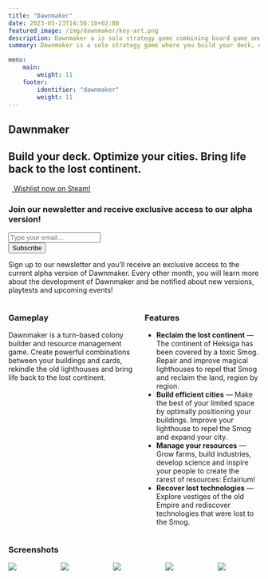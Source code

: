 ```yaml
---
title: "Dawnmaker"
date: 2023-05-23T14:56:10+02:00
featured_image: /img/dawnmaker/key-art.png
description: Dawnmaker a is solo strategy game combining board game and deck building elements. Raise buildings, improve your deck of cards and repel the toxic Smog which took over the world.
summary: Dawnmaker is a solo strategy game where you build your deck, optimize your cities and bring life back to the lost continent.

menu:
    main:
        weight: 11
    footer:
        identifier: "dawnmaker"
        weight: 11
---
```


<section class="hero is-fullheight dawnmaker-banner">
    <div class="hero-body"></div>
    <div class="hero-foot">
        <h1 class="title dawnmaker-title">
            Dawn<wbr>maker
        </h1>
        <h2 class="subtitle has-text-light">
            Build your deck. Optimize your cities. Bring life back to the lost continent.
        </h2>
    </div>
</section>

<section class="section">
    <div class="container level">
        <div class="level-item">
            <a
                href="https://store.steampowered.com/app/2749100?utm_source=arpentor.studio"
                class="button is-link is-large"
            >
                <span class="icon" style="margin-right: 0.5em;"><img src="/img/social/steam.svg" alt=""></span>
                Wishlist now on Steam!
            </a>
        </div>
    </div>
</section>

<section class="section">
<div class="block container mb-6">
<h3 class="title is-3">Join our newsletter and receive exclusive access to our alpha version!</h3>

<form
    action="https://app.audienceful.com/api/subscribe/DBVmEioUWtpaivvS5aTnvK/"
    method="post"
    target="_blank"
    class="newsletter-form"
>
    <div class="field has-addons has-addons-centered">
        <div class="control">
            <input
                class="input is-large"
                name="email"
                type="email"
                id="email"
                placeholder="Type your email…"
                required
            />
        </div>
        <div class="control">
            <button type="submit" class="button is-large is-danger"><span>Subscribe</span></button>
        </div>
    </div>
    <!--blocks spam signups-->
    <div style="position: absolute; left: -5000px;" aria-hidden="true"><input type="text" name="b28-ft" tabindex="-1" value=""></div>
</form>

Sign up to our newsletter and you’ll receive an exclusive access to the current alpha version of Dawnmaker. Every other month, you will learn more about the development of Dawnmaker and be notified about new versions, playtests and upcoming events!
</div>

<div class="container block mb-6">
    <div class="columns">
        <div class="column content">
            <h3 class="title is-3">Gameplay</h3>
            <p>Dawnmaker is a turn-based colony builder and resource management game. Create powerful combinations between your buildings and cards, rekindle the old lighthouses and bring life back to the lost continent.</p>
        </div>
        <div class="column content">
            <h3 class="title is-3">Features</h3>
            <ul>
                <li><strong>Reclaim the lost continent</strong> — The continent of Heksiga has been covered by a toxic Smog. Repair and improve magical lighthouses to repel that Smog and reclaim the land, region by region.</li>
                <li><strong>Build efficient cities</strong> — Make the best of your limited space by optimally positioning your buildings. Improve your lighthouse to repel the Smog and expand your city.</li>
                <li><strong>Manage your resources</strong> — Grow farms, build industries, develop science and inspire your people to create the rarest of resources: Éclairium!</li>
                <li><strong>Recover lost technologies</strong> — Explore vestiges of the old Empire and rediscover technologies that were lost to the Smog.</li>
            </ul>
        </div>
    </div>
</div>

<div class="block container mb-6">
    <h3 class="title is-3">Screenshots</h3>
    <div class="columns is-multiline">
        <div class="column is-full">
            <a href="/img/dawnmaker/screenshot-en-01.png" target="_blank">
                <img src="/img/dawnmaker/screenshot-en-01.png">
            </a>
        </div>
        <div class="column is-half">
            <a href="/img/dawnmaker/screenshot-en-02.png" target="_blank">
                <img src="/img/dawnmaker/screenshot-en-02.png">
            </a>
        </div>
        <div class="column is-half">
            <a href="/img/dawnmaker/screenshot-en-04.png" target="_blank">
                <img src="/img/dawnmaker/screenshot-en-04.png">
            </a>
        </div>
        <div class="column is-half">
            <a href="/img/dawnmaker/screenshot-en-03.png" target="_blank">
                <img src="/img/dawnmaker/screenshot-en-03.png">
            </a>
        </div>
        <div class="column is-half">
            <a href="/img/dawnmaker/screenshot-en-05.png" target="_blank">
                <img src="/img/dawnmaker/screenshot-en-05.png">
            </a>
        </div>
    </div>
</div>
</section>

